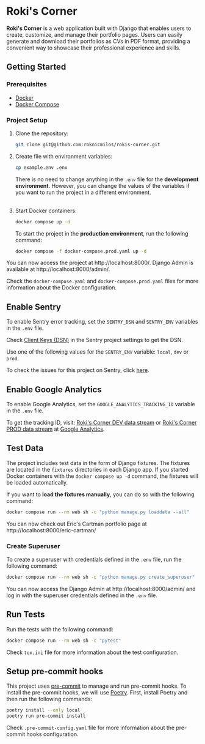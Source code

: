 # Roki's Corner

**Roki's Corner** is a web application built with Django that enables users to
create, customize, and manage their portfolio pages. Users can easily generate
and download their portfolios as CVs in PDF format, providing a convenient way
to showcase their professional experience and skills.

## Getting Started

### Prerequisites

- [Docker](https://docs.docker.com/get-docker/)
- [Docker Compose](https://docs.docker.com/compose/install/)

### Project Setup

1. Clone the repository:
    ```bash
    git clone git@github.com:roknicmilos/rokis-corner.git
    ```

2. Create file with environment variables:
    ```bash
    cp example.env .env
    ```
   There is no need to change anything in the `.env` file for the **development
   environment**. However, you can change the values of the variables if you
   want to run the project in a different environment.
   <br/><br/>

3. Start Docker containers:
    ```bash
    docker compose up -d
    ```
   To start the project in the **production environment**, run the following
   command:
    ```bash
    docker compose -f docker-compose.prod.yaml up -d
    ```

You can now access the project at http://localhost:8000/. Django Admin is
available at http://localhost:8000/admin/.

Check the `docker-compose.yaml` and `docker-compose.prod.yaml` files for more
information about the Docker configuration.

## Enable Sentry

To enable Sentry error tracking, set the `SENTRY_DSN` and `SENTRY_ENV` variables
in the `.env` file.

Check
[Client Keys (DSN)](https://rokis-corner.sentry.io/settings/projects/rokis-corner/keys/)
in the Sentry project settings to get the DSN.

Use one of the following values for the `SENTRY_ENV` variable: `local`, `dev` or
`prod`.

To check the issues for this project on Sentry, click
[here](https://rokis-corner.sentry.io/issues/?project=4508003751821312&referrer=sidebar&statsPeriod=14d).

## Enable Google Analytics

To enable Google Analytics, set the `GOOGLE_ANALYTICS_TRACKING_ID` variable in
the `.env` file.

To get the tracking ID, visit:
[Roki's Corner DEV data stream](https://analytics.google.com/analytics/web/#/a152537310p460818596/admin/streams/table/9749560985)
or
[Roki's Corner PROD data stream](https://analytics.google.com/analytics/web/#/a152537310p215621886/admin/streams/table/9749678510)
at [Google Analytics](https://analytics.google.com/).

## Test Data

The project includes test data in the form of Django fixtures. The fixtures are
located in the `fixtures` directories in each Django app. If you started Docker
containers with the `docker compose up -d` command, the fixtures will be loaded
automatically.

If you want to **load the fixtures manually**, you can do so with the following
command:

```bash
docker compose run --rm web sh -c "python manage.py loaddata --all"
```

You can now check out Eric's Cartman portfolio page at
http://localhost:8000/eric-cartman/

### Create Superuser

To create a superuser with credentials defined in the `.env` file, run the
following command:

```bash
docker compose run --rm web sh -c "python manage.py create_superuser"
```

You can now access the Django Admin at http://localhost:8000/admin/ and log in
with the superuser credentials defined in the `.env` file.

## Run Tests

Run the tests with the following command:

```bash
docker compose run --rm web sh -c "pytest"
```

Check `tox.ini` file for more information about the test configuration.

## Setup pre-commit hooks

This project uses [pre-commit](https://pre-commit.com/) to manage and run
pre-commit hooks. To install the pre-commit hooks, we will use
[Poetry](https://python-poetry.org/). First, install Poetry and then run the
following commands:

```bash
poetry install --only local
poetry run pre-commit install
```

Check `.pre-commit-config.yaml` file for more information about the pre-commit
hooks configuration.
